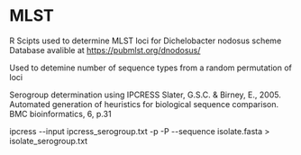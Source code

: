 # MLST
R Scipts used to determine MLST loci for Dichelobacter nodosus scheme
Database avalible at https://pubmlst.org/dnodosus/

Used to detemine number of sequence types from a random permutation of loci

Serogroup determination using IPCRESS
Slater, G.S.C. & Birney, E., 2005. Automated generation of heuristics for biological sequence comparison. BMC bioinformatics, 6, p.31

ipcress --input ipcress_serogroup.txt -p -P --sequence isolate.fasta > isolate_serogroup.txt
